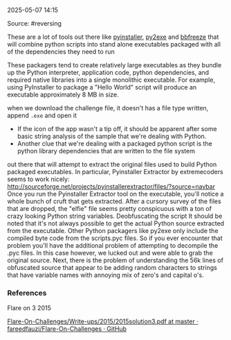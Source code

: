 
2025-05-07 14:15

Source: #reversing 

These are a lot of tools out there like [pyinstaller](https://github.com/pyinstaller/pyinstaller/wiki ), [py2exe](http://www.py2exe.org) and [bbfreeze](https://pypi.python.org/pypi/bbfreeze ) that will combine python scripts into stand alone executables packaged with all of the dependencies they need to run 

These packagers tend to create relatively large executables as they bundle up the Python interpreter, application code, python dependencies, and required native libraries into a single monolithic executable. For example, using PyInstaller to package a "Hello World" script will produce an executable approximately 8 MB in size. 

when we download the challenge file, it doesn't has a file type written, append `.exe` and open it 
- If the icon of the app wasn't a tip off, it should be apparent after some basic string analysis of the sample that we're dealing with Python. 
- Another clue that we're dealing with a packaged python script is the python library dependencies that are written to the file system

out there that will attempt to extract the original files used to build Python packaged executables. In particular, Pyinstaller Extractor by extremecoders seems to work nicely: 
http://sourceforge.net/projects/pyinstallerextractor/files/?source=navbar 
Once you run the Pyinstaller Extractor tool on the executable, you'll notice a whole bunch of cruft that gets extracted. After a cursory survey of the files that are dropped, the "elfie" file seems pretty conspicuous with a ton of crazy looking Python string variables. 
Deobfuscating the script 
It should be noted that it's not always possible to get the actual Python source extracted from the executable. Other Python packagers like py2exe only include the compiled byte code from the scripts.pyc files. So if you ever encounter that problem you'll have the additional problem of attempting to decompile the .pyc files. In this case however, we lucked out and were able to grab the original source. 
Next, there is the problem of understanding the 56k lines of obfuscated source that appear to be adding random characters to strings that have variable names with annoying mix of zero's and capital o's.


### References
Flare on 3 2015
 
[Flare-On-Challenges/Write-ups/2015/2015solution3.pdf at master · fareedfauzi/Flare-On-Challenges · GitHub](https://github.com/fareedfauzi/Flare-On-Challenges/blob/master/Write-ups/2015/2015solution3.pdf)